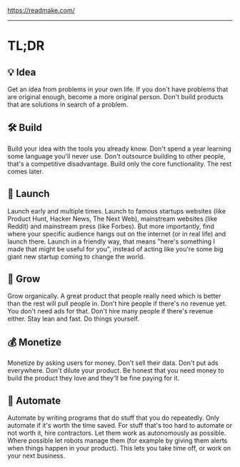 
<https://readmake.com/>

---

# TL;DR

## 💡 Idea
Get an idea from problems in your own life.
If you don't have problems that are original enough, become a more original person.
Don't build products that are solutions in search of a problem.

## 🛠 Build
Build your idea with the tools you already know.
Don't spend a year learning some language you'll never use.
Don't outsource building to other people, that's a competitive disadvantage.
Build only the core functionality.
The rest comes later.

## 🚀 Launch
Launch early and multiple times.
Launch to famous startups websites (like Product Hunt, Hacker News, The Next Web), mainstream websites (like Reddit) and mainstream press (like Forbes).
But more importantly, find where your specific audience hangs out on the internet (or in real life) and launch there.
Launch in a friendly way, that means "here's something I made that might be useful for you", instead of acting like you're some big giant new startup coming to change the world.

## 🌱 Grow
Grow organically.
A great product that people really need which is better than the rest will pull people in.
Don't hire people if there's no revenue yet.
You don't need ads for that.
Don't hire many people if there's revenue either.
Stay lean and fast. Do things yourself.

## 💰 Monetize
Monetize by asking users for money.
Don't sell their data.
Don't put ads everywhere.
Don't dilute your product.
Be honest that you need money to build the product they love and they'll be fine paying for it.

## 🤖 Automate
Automate by writing programs that do stuff that you do repeatedly.
Only automate if it's worth the time saved.
For stuff that's too hard to automate or not worth it, hire contractors.
Let them work as autonomously as possible.
Where possible let robots manage them (for example by giving them alerts when things happen in your product).
This lets you take time off, or work on your next business.

